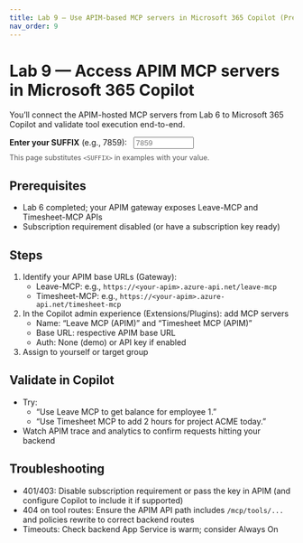 ```yaml
---
title: Lab 9 — Use APIM-based MCP servers in Microsoft 365 Copilot (Preview)
nav_order: 9
---
```


# Lab 9 — Access APIM MCP servers in Microsoft 365 Copilot

You’ll connect the APIM-hosted MCP servers from Lab 6 to Microsoft 365 Copilot and validate tool execution end-to-end.

<div class="suffix-picker">
  <label for="suffix-input"><strong>Enter your SUFFIX</strong> (e.g., 7859): </label>
  <input id="suffix-input" type="text" placeholder="7859" style="width: 8em; margin-left: 0.5rem;" />
  <p style="margin-top: 0.5rem; font-size: 0.9em; color: #555;">This page substitutes <code>&lt;SUFFIX&gt;</code> in examples with your value.</p>
</div>

<script src="./assets/suffix.js"></script>

## Prerequisites
- Lab 6 completed; your APIM gateway exposes Leave-MCP and Timesheet-MCP APIs
- Subscription requirement disabled (or have a subscription key ready)

## Steps
1) Identify your APIM base URLs (Gateway):
   - Leave-MCP: e.g., `https://<your-apim>.azure-api.net/leave-mcp`
   - Timesheet-MCP: e.g., `https://<your-apim>.azure-api.net/timesheet-mcp`
2) In the Copilot admin experience (Extensions/Plugins): add MCP servers
   - Name: “Leave MCP (APIM)” and “Timesheet MCP (APIM)”
   - Base URL: respective APIM base URL
   - Auth: None (demo) or API key if enabled
3) Assign to yourself or target group

## Validate in Copilot
- Try:
  - “Use Leave MCP to get balance for employee 1.”
  - “Use Timesheet MCP to add 2 hours for project ACME today.”
- Watch APIM trace and analytics to confirm requests hitting your backend

## Troubleshooting
- 401/403: Disable subscription requirement or pass the key in APIM (and configure Copilot to include it if supported)
- 404 on tool routes: Ensure the APIM API path includes `/mcp/tools/...` and policies rewrite to correct backend routes
- Timeouts: Check backend App Service is warm; consider Always On
